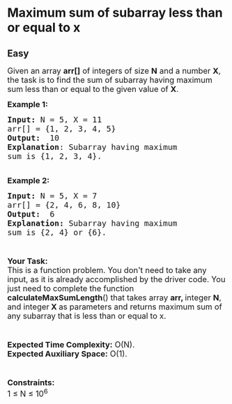 # Maximum sum of subarray less than or equal to x
## Easy 
<div class="problem-statement" style="user-select: auto;">
                <p style="user-select: auto;"></p><p style="user-select: auto;"><span style="font-size: 18px; user-select: auto;">Given an array <strong style="user-select: auto;">arr[]</strong> of integers of size <strong style="user-select: auto;">N</strong> and a number <strong style="user-select: auto;">X</strong>, the task is to find the sum of subarray having maximum sum less than or equal to the given value of <strong style="user-select: auto;">X</strong>.</span></p>

<p style="user-select: auto;"><span style="font-size: 18px; user-select: auto;"><strong style="user-select: auto;">Example 1:</strong></span></p>

<pre style="user-select: auto; position: relative;"><span style="font-size: 18px; user-select: auto;"><strong style="user-select: auto;">Input: </strong>N = 5, X = 11
arr[] = {1, 2, 3, 4, 5} 
<strong style="user-select: auto;">Output:</strong>  10
<strong style="user-select: auto;">Explanation</strong>: Subarray having maximum 
sum is {1, 2, 3, 4}.</span><div class="open_grepper_editor" title="Edit &amp; Save To Grepper" style="user-select: auto;"></div></pre>

<p style="user-select: auto;"><span style="font-size: 18px; user-select: auto;">&nbsp;<br style="user-select: auto;">
<strong style="user-select: auto;">Example 2:</strong></span></p>

<pre style="user-select: auto; position: relative;"><span style="font-size: 18px; user-select: auto;"><strong style="user-select: auto;">Input: </strong>N = 5, X = 7
arr[] = {2, 4, 6, 8, 10} 
<strong style="user-select: auto;">Output:</strong> &nbsp;6
<strong style="user-select: auto;">Explanation:</strong> Subarray having maximum 
sum is {2, 4} or {6}.</span><div class="open_grepper_editor" title="Edit &amp; Save To Grepper" style="user-select: auto;"></div></pre>

<p style="user-select: auto;">&nbsp;</p>

<p style="user-select: auto;"><span style="font-size: 18px; user-select: auto;"><strong style="user-select: auto;">Your Task:</strong><br style="user-select: auto;">
This is a function problem. You don't need to take any input, as it is already accomplished by the driver code. You just need to complete the function <strong style="user-select: auto;">calculateMaxSumLength</strong>() that takes array <strong style="user-select: auto;">arr, </strong>integer <strong style="user-select: auto;">N</strong>, and integer<strong style="user-select: auto;"> X&nbsp;</strong>as parameters and returns maximum sum of any subarray that is less than or equal to x.</span></p>

<p style="user-select: auto;">&nbsp;</p>

<p style="user-select: auto;"><span style="font-size: 18px; user-select: auto;"><strong style="user-select: auto;">Expected Time Complexity:</strong> O(N).&nbsp;<br style="user-select: auto;">
<strong style="user-select: auto;">Expected Auxiliary Space:</strong> O(1).</span></p>

<p style="user-select: auto;">&nbsp;</p>

<p style="user-select: auto;"><span style="font-size: 18px; user-select: auto;"><strong style="user-select: auto;">Constraints:</strong><br style="user-select: auto;">
1 ≤ N ≤ 10<sup style="user-select: auto;">6</sup></span></p>
 <p style="user-select: auto;"></p>
            </div>